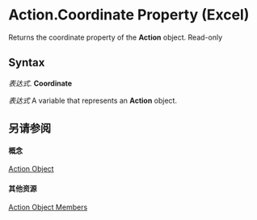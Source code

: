 
# Action.Coordinate Property (Excel)

Returns the coordinate property of the  **Action** object. Read-only


## Syntax

 _表达式_. **Coordinate**

 _表达式_ A variable that represents an **Action** object.


## 另请参阅


#### 概念


[Action Object](8a54e4ed-8392-e198-66df-987f94841968.md)
#### 其他资源


[Action Object Members](http://msdn.microsoft.com/library/facec89c-9df7-e199-574b-78c86d91dd6e%28Office.15%29.aspx)